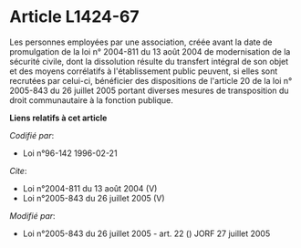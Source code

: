 # Article L1424-67

Les personnes employées par une association, créée avant la date de promulgation de la loi n° 2004-811 du 13 août 2004 de
modernisation de la sécurité civile, dont la dissolution résulte du transfert intégral de son objet et des moyens corrélatifs
à l'établissement public peuvent, si elles sont recrutées par celui-ci, bénéficier des dispositions de l'article 20 de la loi
n° 2005-843 du 26 juillet 2005 portant diverses mesures de transposition du droit communautaire à la fonction publique.

**Liens relatifs à cet article**

_Codifié par_:

  - Loi n°96-142 1996-02-21

_Cite_:

  - Loi n°2004-811 du 13 août 2004 (V)
  - Loi n°2005-843 du 26 juillet 2005 (V)

_Modifié par_:

  - Loi n°2005-843 du 26 juillet 2005 - art. 22 () JORF 27 juillet 2005
